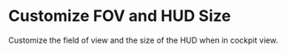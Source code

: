 # Customize FOV and HUD Size

Customize the field of view and the size of the HUD when in cockpit view.